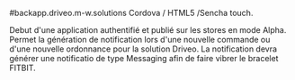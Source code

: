 #backapp.driveo.m-w.solutions
Cordova / HTML5 /Sencha touch.

Debut d'une application authentifié et publié sur les stores en mode Alpha.
Permet la génération de notification lors d'une nouvelle commande ou d'une nouvelle ordonnance pour la solution Driveo.
La notification devra générer une notificatio de type Messaging afin de faire vibrer le bracelet FITBIT.


